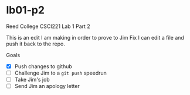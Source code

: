 # lb01-p2
Reed College CSCI221 Lab 1 Part 2

This is an edit I am making in order to prove to Jim Fix I can edit a file and push it back to the repo.

Goals
- [X] Push changes to github
- [ ] Challenge Jim to a `git push` speedrun
- [ ] Take Jim's job
- [ ] Send Jim an apology letter
